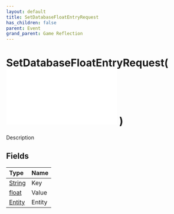 ```yaml
---
layout: default
title: SetDatabaseFloatEntryRequest
has_children: false
parent: Event
grand_parent: Game Reflection
---
```

# SetDatabaseFloatEntryRequest( ![ EntityEventBase ](/game-reflection/events/entity_event_base.md) )
Description 

## Fields
| Type | Name |
|:-------------|:--------------|
| [String](/game-reflection/components/string.md) | Key |
| [float](/game-reflection/components/float.md) | Value |
| [Entity](/game-reflection/classes/entity.md) | Entity |
